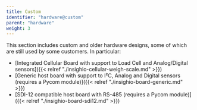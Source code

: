```yaml
---
title: Custom
identifier: "hardware@custom"
parent: "hardware"
weight: 3
---
```


This section includes custom and older hardware designs, some of which are still used by some customers. In particular:
- [Integrated Cellular Board with support to Load Cell and Analog/Digital sensors]({{< relref "./insighio-cellular-weigh-scale.md" >}})
- [Generic host board with support to I²C, Analog and Digital sensors (requires a Pycom module)]({{< relref "./insighio-board-generic.md" >}})
- [SDI-12 compatible host board with RS-485 (requires a Pycom module)]({{< relref "./insighio-board-sdi12.md" >}})